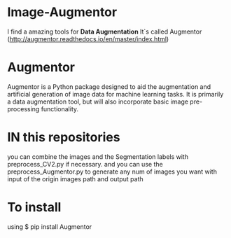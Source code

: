 # Image-Augmentor
I find a amazing tools for **Data Augmentation**
It`s called Augmentor (http://augmentor.readthedocs.io/en/master/index.html)
# Augmentor
Augmentor is a Python package designed to aid the augmentation and artificial generation of image data for machine learning tasks. 
It is primarily a data augmentation tool, but will also incorporate basic image pre-processing functionality.
# IN this repositories
you can combine the images and the Segmentation labels with preprocess_CV2.py if necessary.
and you can use the preprocess_Augmentor.py to generate any num of images you want with input of the origin images path and output path
# To install
using $ pip install Augmentor
